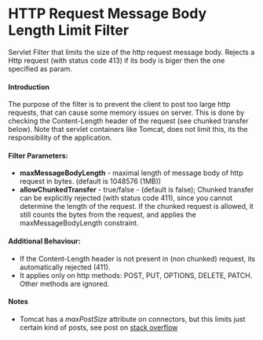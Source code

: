 # HTTP Request Message Body Length Limit Filter

Servlet Filter that limits the size of the http request message body.
Rejects a Http request (with status code 413) if its body is biger then the one specified as param.

#### Introduction
The purpose of the filter is to prevent the client to post too large http requests, that can cause some memory issues on server. This is done by checking the Content-Length header of the request (see chunked transfer below). Note that servlet containers like Tomcat, does not limit this, its the responsibility of the application.

#### Filter Parameters:
- **maxMessageBodyLength** - maximal length of message body of http request in bytes. (default is 1048576 (1MB))
- **allowChunkedTransfer** - true/false - (default is false); Chunked transfer can be explicitly rejected (with status code 411), since you cannot determine the length of the request. If the chunked request is allowed, it still counts the bytes from the request, and applies the maxMessageBodyLength constraint.

#### Additional Behaviour:
- If the Content-Length header is not present in (non chunked) request, its automatically rejected (411).
- It applies only on http methods: POST, PUT, OPTIONS, DELETE, PATCH. Other methods are ignored.

#### Notes
- Tomcat has a *maxPostSize* attribute on connectors, but this limits just certain kind of posts, see post on [stack overflow](http://stackoverflow.com/questions/14075287/does-maxpostsize-apply-to-multipart-form-data-file-uploads)